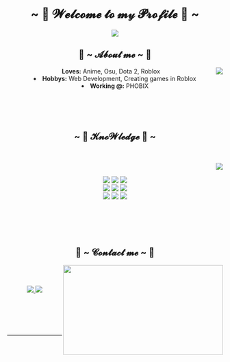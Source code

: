 <body>
  <center>
<h1 align="center">~ 🖤 𝓦𝓮𝓵𝓬𝓸𝓶𝓮 𝓽𝓸 𝓶𝓎 𝓟𝓻𝓸𝓯𝓲𝓵𝓮 🖤 ~</h1>
    
</div>
    <div align="center">
<img src="https://i.imgur.com/jx17oHT.gif">
      </div>
<div>
<h2 align="center"> 💫 ~ 𝓐𝓫𝓸𝓾𝓽 𝓶𝓮 ~ 💫 </h2>
  <div align="center">
<img src="https://media.tenor.com/images/8bbfc40d8135b4c85d7a53d9c07c601d/tenor.gif" align="right">
  </div>
<b>Loves:</b> Anime, Osu, Dota 2, Roblox
</li>
<li>
<b>Hobbys:</b> Web Development, Creating games in Roblox
</li>
<li>
<b>Working @:</b> PHOBIX
</li>
<br><br><br>
</div>
<br>
<div>
<h2 align="center">            ~ 📇 𝓚𝓷𝓸𝓦𝓁𝓮𝓭𝓰𝓮 📇 ~</h2>
 <br>
<p>
  <div align="center">
<img src="https://media.tenor.com/images/5b491f446a08e1b58a8fd9142d37b5d1/tenor.gif" align="right">
  </div>
</div>
<div>
  <br>
<p align="center">
  <img src="https://img.shields.io/badge/lua%20-%232C2D72.svg?&style=for-the-badge&logo=lua&logoColor=white" />
  <img src="https://img.shields.io/badge/html5%20-%23E34F26.svg?&style=for-the-badge&logo=html5&logoColor=white" />
  <img src="https://img.shields.io/badge/css3%20-%231572B6.svg?&style=for-the-badge&logo=css3&logoColor=white" />
  <br>
  <img src="https://img.shields.io/badge/node.js%20-%2343853D.svg?&style=for-the-badge&logo=node.js&logoColor=white" />
  <img src="https://img.shields.io/badge/javascript%20-%23323330.svg?&style=for-the-badge&logo=javascript&logoColor=%23F7DF1E" />
  <img src="https://img.shields.io/badge/git%20-%23F05033.svg?&style=for-the-badge&logo=git&logoColor=white" />
  <br>
  <img src="https://img.shields.io/badge/c++%20-%2300599C.svg?&style=for-the-badge&logo=c%2B%2B&logoColor=white" />
  <img src="https://img.shields.io/badge/rust%20-%23000000.svg?&style=for-the-badge&logo=rust&logoColor=white" />
  <img src="https://img.shields.io/badge/java%20-%23ED8B00.svg?&style=for-the-badge&logo=java&logoColor=white" />
</p>
  <br>
  <br>
</p>
<br>
<h2 align="center">           📝 ~ 𝓒𝓸𝓷𝓽𝓪𝓬𝓽 𝓶𝓮 ~ 📝</h2>
  <div align="center">
<img src="https://media.tenor.com/images/8bbfc40d8135b4c85d7a53d9c07c601d/tenor.gif" align="right" width="373.5px" height="208.5px">
  </div>
<br>
<br>
<p align="center">
  <a href="#" target="_blank">
    <img src="https://img.shields.io/badge/PHOBIX%20-%237289DA.svg?&style=for-the-badge&logo=discord&logoColor=white" />
  </a>
  <a href="https://t.me/whoiamhiragana" target="_blank">
    <img src="https://img.shields.io/badge/Telegram%20-%2317B3E0.svg?&style=for-the-badge&logo=telegram&logoColor=white" />
  </a>
</p>
<br>
<br>
<br>
</div>
<br>
<div>
<hr>
</div>
<br>
</div>
    </center>
</body>
